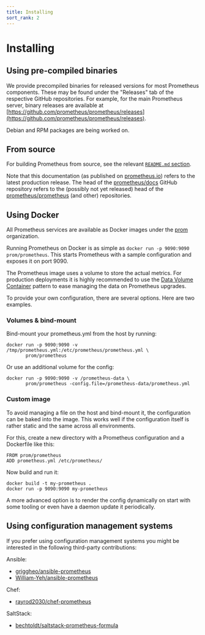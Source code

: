 ```yaml
---
title: Installing
sort_rank: 2
---
```


# Installing

## Using pre-compiled binaries

We provide precompiled binaries for released versions for most Prometheus
components. These may be found under the "Releases" tab of the respective
GitHub repositories. For example, for the main Prometheus server, binary
releases are available at
[https://github.com/prometheus/prometheus/releases](https://github.com/prometheus/prometheus/releases).

Debian and RPM packages are being worked on.

## From source

For building Prometheus from source, see the relevant [`README.md`
section](https://github.com/prometheus/prometheus/blob/master/README.md#use-make).

Note that this documentation (as published on
[prometheus.io](http://prometheus.io)) refers to the latest production
release. The head of the
[prometheus/docs](https://github.com/prometheus/docs) GitHub
repository refers to the (possibly not yet released) head of the
[prometheus/prometheus](https://github.com/prometheus/prometheus) (and
other) repositories.

## Using Docker

All Prometheus services are available as Docker images under the
[prom](https://hub.docker.com/u/prom/) organization.

Running Prometheus on Docker is as simple as
 `docker run -p 9090:9090 prom/prometheus`. This starts Prometheus with
a sample configuration and exposes it on port 9090.

The Prometheus image uses a volume to store the actual metrics. For
production deployments it is highly recommended to use the
[Data Volume Container](https://docs.docker.com/userguide/dockervolumes/#creating-and-mounting-a-data-volume-container)
pattern to ease managing the data on Prometheus upgrades.

To provide your own configuration, there are several options. Here are
two examples.

### Volumes & bind-mount

Bind-mount your prometheus.yml from the host by running:

```
docker run -p 9090:9090 -v /tmp/prometheus.yml:/etc/prometheus/prometheus.yml \
       prom/prometheus
```

Or use an additional volume for the config:

```
docker run -p 9090:9090 -v /prometheus-data \
       prom/prometheus -config.file=/prometheus-data/prometheus.yml
```

### Custom image

To avoid managing a file on the host and bind-mount it, the
configuration can be baked into the image. This works well if the
configuration itself is rather static and the same across all
environments.

For this, create a new directory with a Prometheus configuration and a
Dockerfile like this:

```
FROM prom/prometheus
ADD prometheus.yml /etc/prometheus/
```

Now build and run it:

```
docker build -t my-prometheus .
docker run -p 9090:9090 my-prometheus
```

A more advanced option is to render the config dynamically on start
with some tooling or even have a daemon update it periodically.

## Using configuration management systems

If you prefer using configuration management systems you might be interested in
the following third-party contributions:

Ansible:

* [griggheo/ansible-prometheus](https://github.com/griggheo/ansible-prometheus)
* [William-Yeh/ansible-prometheus](https://github.com/William-Yeh/ansible-prometheus)

Chef:

* [rayrod2030/chef-prometheus](https://github.com/rayrod2030/chef-prometheus)

SaltStack:

* [bechtoldt/saltstack-prometheus-formula](https://github.com/bechtoldt/saltstack-prometheus-formula)
